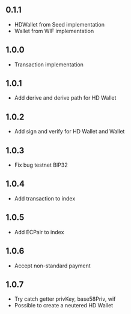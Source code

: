## 0.1.1

- HDWallet from Seed implementation
- Wallet from WIF implementation

## 1.0.0

- Transaction implementation

## 1.0.1

- Add derive and derive path for HD Wallet

## 1.0.2

- Add sign and verify for HD Wallet and Wallet

## 1.0.3

- Fix bug testnet BIP32

## 1.0.4

- Add transaction to index

## 1.0.5

- Add ECPair to index

## 1.0.6

- Accept non-standard payment

## 1.0.7

- Try catch getter privKey, base58Priv, wif
- Possible to create a neutered HD Wallet
